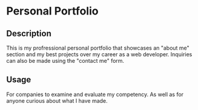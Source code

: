# Personal Portfolio

## Description

This is my profressional personal portfolio that showcases an "about me" section and my best projects over my career as a web developer.
Inquiries can also be made using the "contact me" form.

## Usage

For companies to examine and evaluate my competency. As well as for anyone curious about what I have made.